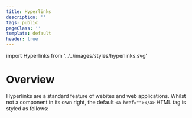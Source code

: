 ```yaml
---
title: Hyperlinks
description: ''
tags: public
pageClass: ''
template: default
header: true
---
```


import Hyperlinks from '../../images/styles/hyperlinks.svg'

# Overview
Hyperlinks are a standard feature of webites and web applications. Whilst not a component in its own right, the default `<a href=""></a>` HTML tag is styled as follows:


<Hyperlinks />